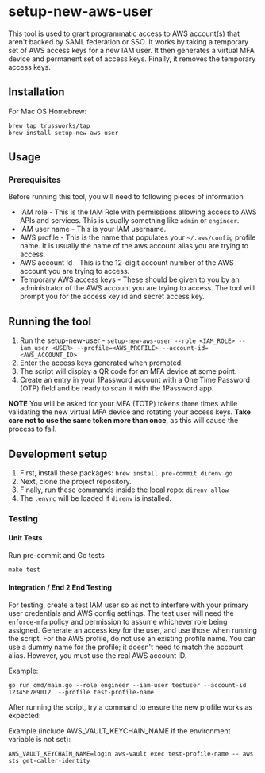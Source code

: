 # setup-new-aws-user

This tool is used to grant programmatic access to AWS account(s) that aren't
backed by SAML federation or SSO. It works by taking a temporary set of AWS
access keys for a new IAM user. It then generates a virtual MFA device and permanent
set of access keys. Finally, it removes the temporary access keys.

## Installation

For Mac OS Homebrew:

```shell
brew tap trussworks/tap
brew install setup-new-aws-user
```

## Usage

### Prerequisites

Before running this tool, you will need to following pieces of information

* IAM role - This is the IAM Role with permissions allowing access to AWS APIs
  and services. This is usually something like `admin` or `engineer`.
* IAM user name - This is your IAM username.
* AWS profile - This is the name that populates your `~/.aws/config` profile
  name. It is usually the name of the aws account alias you are trying to access.
* AWS account Id - This is the 12-digit account number of the AWS account you
  are trying to access.
* Temporary AWS access keys - These should be given to you by an administrator
  of the AWS account you are trying to access. The tool will prompt you for
  the access key id and secret access key.

## Running the tool

1. Run the setup-new-user - `setup-new-aws-user --role <IAM_ROLE> --iam_user <USER> --profile=<AWS_PROFILE> --account-id=<AWS_ACCOUNT_ID>`
2. Enter the access keys generated when prompted.
3. The script will display a QR code for an MFA device at some point.
4. Create an entry in your 1Password account with a One Time Password (OTP)
field and be ready to scan it with the 1Password app.

**NOTE** You will be asked for your MFA (TOTP) tokens three times while
validating the new virtual MFA device and rotating your access keys.
**Take care not to use the same token
more than once**, as this will cause the process to fail.

## Development setup

1. First, install these packages: `brew install pre-commit direnv go`
2. Next, clone the project repository.
3. Finally, run these commands inside the local repo: `direnv allow`
4. The `.envrc` will be loaded if `direnv` is installed.

### Testing

#### Unit Tests

Run pre-commit and Go tests

```shell
make test
```

#### Integration / End 2 End Testing

For testing, create a test IAM user so as not to interfere with your primary
user credentials and AWS config settings. The test user will need the
`enforce-mfa` policy and permission to assume whichever role being assigned.
Generate an access key for the user, and use those when running the script. For
the AWS profile, do not use an existing profile name. You can use a dummy name
for the profile; it doesn't need to match the account alias. However, you must
use the real AWS account ID.

Example:

```shell
go run cmd/main.go --role engineer --iam-user testuser --account-id 123456789012  --profile test-profile-name
```

After running the script, try a command to ensure the new profile works as
expected:

Example (include AWS_VAULT_KEYCHAIN_NAME if the environment variable is not
set):

```shell
AWS_VAULT_KEYCHAIN_NAME=login aws-vault exec test-profile-name -- aws sts get-caller-identity
```
